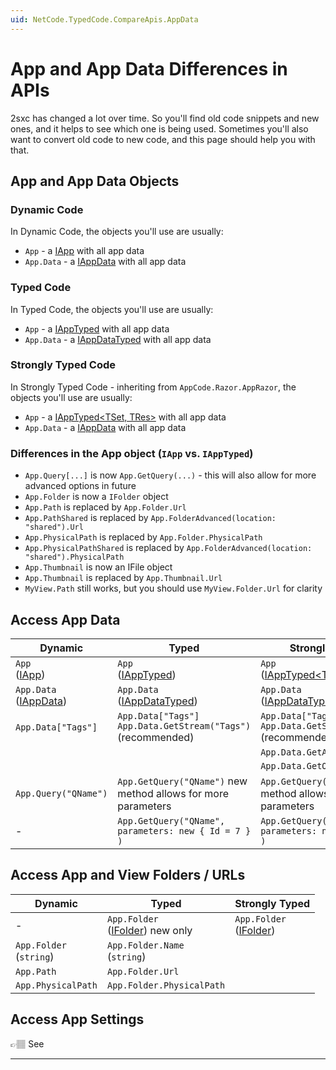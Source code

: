 ```yaml
---
uid: NetCode.TypedCode.CompareApis.AppData
---
```


# App and App Data Differences in APIs

2sxc has changed a lot over time.
So you'll find old code snippets and new ones, and it helps to see which one is being used.
Sometimes you'll also want to convert old code to new code, and this page should help you with that.

## App and App Data Objects

### Dynamic Code

In Dynamic Code, the objects you'll use are usually:

- `App` - a [IApp] with all app data
- `App.Data` - a [IAppData] with all app data

### Typed Code

In Typed Code, the objects you'll use are usually:

- `App` - a [IAppTyped] with all app data
- `App.Data` - a [IAppDataTyped] with all app data

### Strongly Typed Code

In Strongly Typed Code - inheriting from `AppCode.Razor.AppRazor`, the objects you'll use are usually:

- `App` - a [IAppTyped<TSet, TRes>](xref:ToSic.Sxc.Apps.IAppTyped`2) with all app data
- `App.Data` - a [IAppData] with all app data

### Differences in the App object (`IApp` vs. `IAppTyped`)

- `App.Query[...]` is now `App.GetQuery(...)` - this will also allow for more advanced options in future
- `App.Folder` is now a `IFolder` object
- `App.Path` is replaced by `App.Folder.Url`
- `App.PathShared` is replaced by `App.FolderAdvanced(location: "shared").Url`
- `App.PhysicalPath` is replaced by `App.Folder.PhysicalPath`
- `App.PhysicalPathShared` is replaced by `App.FolderAdvanced(location: "shared").PhysicalPath`
- `App.Thumbnail` is now an IFile object
- `App.Thumbnail` is replaced by `App.Thumbnail.Url`
- `MyView.Path` still works, but you should use `MyView.Folder.Url` for clarity


## Access App Data

| Dynamic | Typed | Strongly Typed
| --- | --- | ---
| `App` <br> ([IApp]) | `App` <br> ([IAppTyped]) | `App` <br> ([IAppTyped<TSet, TRes>](xref:ToSic.Sxc.Apps.IAppTyped`2))
| `App.Data` <br> ([IAppData]) | `App.Data` <br> ([IAppDataTyped]) | `App.Data` <br> ([IAppDataTyped])
| `App.Data["Tags"]` | `App.Data["Tags"]` <br> `App.Data.GetStream("Tags")` (recommended) | `App.Data["Tags"]` <br> `App.Data.GetStream("Tags")` (recommended)
| | | `App.Data.GetAll<T>()`
| | | `App.Data.GetOne<T>(id)`
| `App.Query("QName")` | `App.GetQuery("QName")` new method allows for more parameters | `App.GetQuery("QName")` new method allows for more parameters
| - | `App.GetQuery("QName", parameters: new { Id = 7 } )` | `App.GetQuery("QName", parameters: new { Id = 7 } )`

## Access App and View Folders / URLs

| Dynamic | Typed | Strongly Typed
| --- | --- | ---
| - | `App.Folder` <br> ([IFolder]) new only | `App.Folder` <br> ([IFolder])
| `App.Folder` <br> (`string`) | `App.Folder.Name` <br> (`string`)
| `App.Path` | `App.Folder.Url` |
| `App.PhysicalPath` | `App.Folder.PhysicalPath` |

## Access App Settings

👉🏽 See [](xref:NetCode.TypedCode.CompareApis.SettingsResources)

---

[IApp]: xref:ToSic.Sxc.Apps.IApp
[IAppData]: xref:ToSic.Eav.Apps.IAppData
[IAppTyped]: xref:ToSic.Sxc.Apps.IAppTyped
[IAppDataTyped]: xref:ToSic.Sxc.Apps.IAppDataTyped
[IFolder]: xref:ToSic.Sxc.Adam.IFolder
